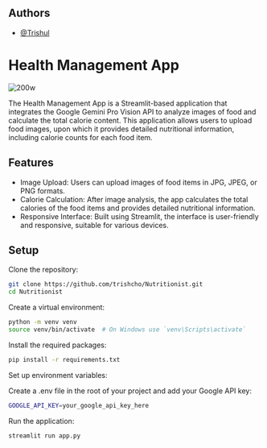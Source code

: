 
## Authors

- [@Trishul](https://www.github.com/trishcho)


# Health Management App

![200w](https://github.com/user-attachments/assets/829da11e-d9c0-48b7-a164-ee2b844763af)


The Health Management App is a Streamlit-based application that integrates the Google Gemini Pro Vision API to analyze images of food and calculate the total calorie content. This application allows users to upload food images, upon which it provides detailed nutritional information, including calorie counts for each food item.


## Features



- Image Upload: Users can upload images of food items in JPG, JPEG, or PNG formats.
- Calorie Calculation: After image analysis, the app calculates the total calories of the food items and provides detailed nutritional information.
- Responsive Interface: Built using Streamlit, the interface is user-friendly and responsive, suitable for various devices.
## Setup

Clone the repository:

```bash
git clone https://github.com/trishcho/Nutritionist.git
cd Nutritionist
```

Create a virtual environment:
```bash
python -m venv venv
source venv/bin/activate  # On Windows use `venv\Scripts\activate`

```

Install the required packages:

```bash
pip install -r requirements.txt

```

Set up environment variables:

Create a .env file in the root of your project and add your Google API key:

```bash
GOOGLE_API_KEY=your_google_api_key_here


```

Run the application:
```bash
streamlit run app.py


```

